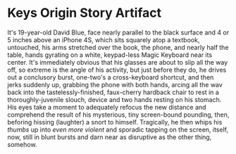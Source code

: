 # Keys Origin Story Artifact

It's 19-year-old David Blue, face nearly parallel to the black surface and 4 or 5 inches above an iPhone 4S, which sits squarely atop a textbook, untouched, his arms stretched over the book, the phone, and nearly half the table, hands gyrating on a white, keypad-less Magic Keyboard near its center. It's immediately obvious that his glasses are about to slip all the way off, so extreme is the angle of his activity, but just before they do, he drives out a conclusory burst, one-two's a cross-keyboard shortcut, and then jerks suddenly up, grabbing the phone with both hands, arcing all the wav back into the tastelessly-finished, faux-cherry hardback chair to rest in a thoroughly-juvenile slouch, device and two hands resting on his stomach. His eyes take a moment to adequately refocus the new distance and comprehend the result of his mysterious, tiny screen-bound pounding, then, beforing hissing (laughter) a snort to himself. Tragically, he then whips his _thumbs_ up into _even more violent_ and sporadic tapping on the screen, itself, now, still in blunt bursts and darn near as disruptive as the other thing, somehow.